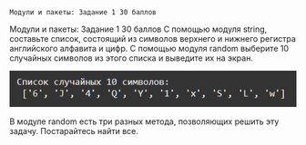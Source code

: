     Модули и пакеты: Задание 1 30 баллов
Модули и пакеты: Задание 1 30 баллов
С помощью модуля string, составьте список, состоящий из
символов верхнего и нижнего регистра английского алфавита
и цифр. С помощью модуля random выберите 10 случайных
символов из этого списка и выведите их на экран.

![img.png](img.png)

В модуле random есть три разных метода, позволяющих решить эту задачу. Постарайтесь найти все.